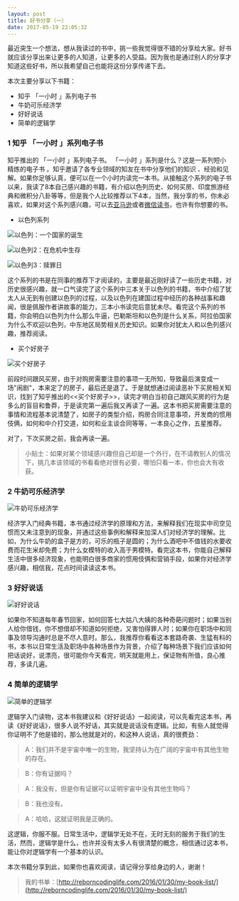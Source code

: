 ```yaml
---
layout: post
title: 好书分享（一）
date: 2017-05-19 22:05:32
---
```


最近突生一个想法，想从我读过的书中，挑一些我觉得很不错的分享给大家。好书就应该分享出来让更多的人知道，让更多的人受益。因为我也是通过别人的分享才知道这些好书，所以我希望自己也能将这份分享传递下去。

本次主要分享以下书籍：

- 知乎 「一小时 」系列电子书
- 牛奶可乐经济学
- 好好说话
- 简单的逻辑学

### 1 知乎 「一小时 」系列电子书

知乎推出的 「一小时 」系列电子书。 「一小时 」系列是什么？这是一系列短小精炼的电子书 。知乎邀请了各专业领域的知友在书中分享他们的知识 、经验和见解。如果你足够认真，便可以在一个小时内读完一本书。从接触这个系列的电子书以来，我读了8本自己感兴趣的书籍，有介绍以色列历史、如何买房、印度旅游经典和微积分八卦等等，但是我个人比较推荐以下4本，当然，我分享的书，你未必喜欢，如果对这个系列感兴趣，可以去[亚马逊](https://www.amazon.cn/s?ref=series_rw_dp_labf&_encoding=UTF8&field-collection=%E7%9F%A5%E4%B9%8E%E3%80%8C%E4%B8%80%E5%B0%8F%E6%97%B6%E3%80%8D%E7%B3%BB%E5%88%97&url=search-alias%3Ddigital-text)或者[微信读书](https://weread.qq.com/wrpage/invite/share?time=134067&senderId=1715518&bookCount=7&weibi=30&bookIds=635800,701342,851729&code=031Ed8p80ODmgJ18HEo80gDWo80Ed8pC&state=&winzoom=1)，也许有你想要的书。

- 以色列系列

![以色列：一个国家的诞生](https://images-cn.ssl-images-amazon.com/images/I/51PMXkfwrgL._SY346_.jpg)

![以色列2：在危机中生存 ](https://images-cn.ssl-images-amazon.com/images/I/51S%2BuSZc1EL._SY346_.jpg)

![以色列3：赎罪日](https://images-cn.ssl-images-amazon.com/images/I/419M1Svf1JL.jpg)

这个系列的书是在同事的推荐下才阅读的，主要是最近刚好读了一些历史书籍，对历史很感兴趣，就一口气读完了这个系列中三本关于以色列的书籍，书中介绍了犹太人从无到有创建以色列的过程，以及以色列在建国过程中经历的各种战事和趣闻，很是佩服作者讲故事的能力，三本小书读完后意犹未尽。看完这个系列的书籍，你会明白以色列为什么那么牛逼，巴勒斯坦和以色列是什么关系，阿拉伯国家为什么不欢迎以色列，中东地区局势相关历史知识。如果你对犹太人和以色列感兴趣，推荐阅读。

- 买个好房子

![买个好房子](https://images-cn.ssl-images-amazon.com/images/I/410CZW0u8OL._SY346_.jpg)

前段时间跟风买房，由于对购房需要注意的事项一无所知，导致最后演变成一场"闹剧"，本来定了的房子，最后还是退了。于是就想通过阅读恶补下买房相关知识，找到了知乎推出的<<买个好房子>>，读完才明白当初自己跟风买房的行为是多么的盲目和鲁莽，于是读完第一遍后我又再读了一遍。这本书把买房需要注意的事情和流程基本说清楚了，如房子的类型介绍，购房合同注意事项，开发商的惯用伎俩，如何和中介打交道，如何和业主谈合同等等，一本良心之作，五星推荐。

对了，下次买房之前，我会再读一遍。

>小贴士：如果对某个领域感兴趣但自己却是一个外行，在不请教别人的情况下，挑几本该领域的书看看绝对很有必要，哪怕只看一本，你也会大有收获。

### 2 牛奶可乐经济学

![牛奶可乐经济学](https://images-cn.ssl-images-amazon.com/images/I/51Bd7e4LFjL._SX260_.jpg)

经济学入门经典书籍，本书通过经济学的原理和方法，来解释我们在现实中司空见惯而又未注意到的现象，并通过这些事例和解释来加深人们对经济学的理解。比如，为什么牛奶的盒子是方的，可乐的瓶子是圆的；为什么酒吧中不值钱的水要收费而花生米却免费；为什么女模特的收入高于男模特。看完这本书，你能自己解释生活中很多经济现象，也能明白很多商家的惯用伎俩和营销手段，如果你对经济学感兴趣，相信我，花点时间读读这本书。

### 3 好好说话

![好好说话](https://images-cn.ssl-images-amazon.com/images/I/51vzIzzE2HL._SY346_.jpg)

如果你不知道每年春节回家，如何回答七大姑八大姨的各种奇葩问题时；如果当别人给你借钱，你不想借却不知道如何拒绝，又害怕得罪人时；如果你在职场中和同事及领导沟通时总是不尽人意时。那么，我推荐你看看这本套路奇袭、生猛有料的书，本书以日常生活及职场中各种场景作为背景，介绍了每种场景下我们应该如何把话说好，说漂亮，很可能你今天看完，明天就能用上，保证物有所值，良心推荐，多读几遍。

### 4 简单的逻辑学

![简单的逻辑学](https://images-cn.ssl-images-amazon.com/images/I/41I0jeL8ngL._SY346_.jpg)

逻辑学入门读物，这本书我建议和《好好说话》一起阅读，可以先看完这本书，再读《好好说话》，很多人说不好话，其实就是说话没有逻辑。比如，有些人就觉得你证明不了他是错的，那么他就是对的，和这种人说话，真的很费劲：

> A：我们并不是宇宙中唯一的生物，我坚持认为在广阔的宇宙中有其他生物的存在。

> B：你有证据吗？

> A：我没有，但是你有证据可以证明宇宙中没有其他生物吗？

> B：我也没有。

> A：哈哈，这就证明我是正确的。

这逻辑，你服不服。日常生活中，逻辑学无处不在，无时无刻的服务于我们的生活，然而，逻辑学是什么，也许并没有太多人有很清楚的概念，相信通过这本书，能让你对逻辑学有一个基本的认识。

本次书籍分享到此，如果你也喜欢阅读，请记得分享给身边的人，谢谢！

> 我的书单：[http://reborncodinglife.com/2016/01/30/my-book-list/](http://reborncodinglife.com/2016/01/30/my-book-list/)